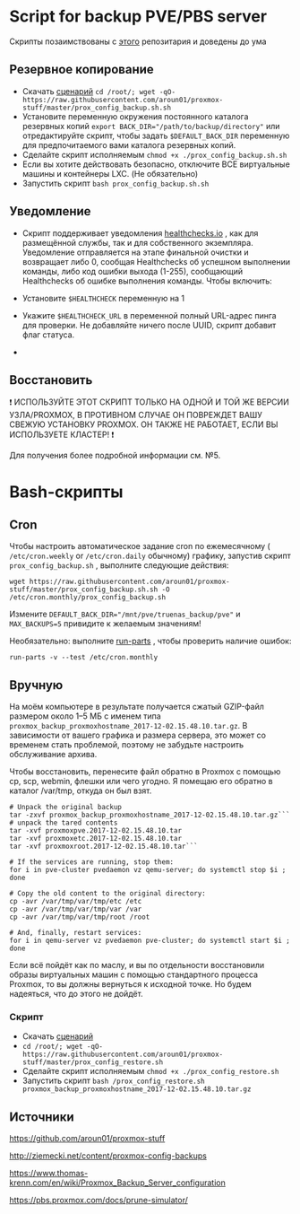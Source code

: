# Script for backup PVE/PBS server

Скрипты позаимствованы с [этого](https://github.com/aroun01/proxmox-stuff) репозитария и доведены до ума


## Резервное копирование
* Скачать [сценарий](https://raw.githubusercontent.com/aroun01/proxmox-stuff/master/prox_config_backup.sh.sh)
```cd /root/; wget -qO- https://raw.githubusercontent.com/aroun01/proxmox-stuff/master/prox_config_backup.sh.sh```
* Установите переменную окружения постоянного каталога резервных копий ```export BACK_DIR="/path/to/backup/directory"``` или отредактируйте скрипт, чтобы задать ```$DEFAULT_BACK_DIR``` переменную для предпочитаемого вами каталога резервных копий.
* Сделайте скрипт исполняемым ```chmod +x ./prox_config_backup.sh.sh```
* Если вы хотите действовать безопасно, отключите ВСЕ виртуальные машины и контейнеры LXC. (Не обязательно)
* Запустить скрипт ```bash prox_config_backup.sh.sh```

## Уведомление

* Скрипт поддерживает уведомления [healthchecks.io](https://healthchecks.io) , как для размещённой службы, так и для собственного экземпляра. Уведомление отправляется на этапе финальной очистки и возвращает либо 0, сообщая Healthchecks об успешном выполнении команды, либо код ошибки выхода (1-255), сообщающий Healthchecks об ошибке выполнения команды. Чтобы включить:

* Установите `$HEALTHCHECK` переменную на 1
* Укажите `$HEALTHCHECK_URL` в переменной полный URL-адрес пинга для проверки. Не добавляйте ничего после UUID, скрипт добавит флаг статуса.
* 
## Восстановить
❗ ИСПОЛЬЗУЙТЕ ЭТОТ СКРИПТ ТОЛЬКО НА ОДНОЙ И ТОЙ ЖЕ ВЕРСИИ УЗЛА/PROXMOX, В ПРОТИВНОМ СЛУЧАЕ ОН ПОВРЕЖДЕТ ВАШУ СВЕЖУЮ УСТАНОВКУ PROXMOX. ОН ТАКЖЕ НЕ РАБОТАЕТ, ЕСЛИ ВЫ ИСПОЛЬЗУЕТЕ КЛАСТЕР! ❗

Для получения более подробной информации см. №5.

# Bash-скрипты
## Cron
Чтобы настроить автоматическое задание cron по ежемесячному ( ```/etc/cron.weekly``` or ```/etc/cron.daily``` обычному) графику, запустив скрипт `prox_config_backup.sh` , выполните следующие действия:

```wget https://raw.githubusercontent.com/aroun01/proxmox-stuff/master/prox_config_backup.sh.sh -O /etc/cron.monthly/prox_config_backup.sh```

Измените ```DEFAULT_BACK_DIR="/mnt/pve/truenas_backup/pve"``` и ```MAX_BACKUPS=5``` привидите к желаемым значениям!

Необязательно: выполните [run-parts](https://superuser.com/questions/402781/what-is-run-parts-in-etc-crontab-and-how-do-i-use-it) , чтобы проверить наличие ошибок:

```run-parts -v --test /etc/cron.monthly```

## Вручную

На моём компьютере в результате получается сжатый GZIP-файл размером около 1–5 МБ с именем типа ```proxmox_backup_proxmoxhostname_2017-12-02.15.48.10.tar.gz```.
В зависимости от вашего графика и размера сервера, это может со временем стать проблемой, поэтому не
забудьте настроить обслуживание архива.

Чтобы восстановить, перенесите файл обратно в Proxmox с помощью cp, scp, webmin, флешки или чего угодно.
Я помещаю его обратно в каталог /var/tmp, откуда он был взят.

```
# Unpack the original backup
tar -zxvf proxmox_backup_proxmoxhostname_2017-12-02.15.48.10.tar.gz```
# unpack the tared contents
tar -xvf proxmoxpve.2017-12-02.15.48.10.tar
tar -xvf proxmoxetc.2017-12-02.15.48.10.tar
tar -xvf proxmoxroot.2017-12-02.15.48.10.tar```

# If the services are running, stop them:
for i in pve-cluster pvedaemon vz qemu-server; do systemctl stop $i ; done

# Copy the old content to the original directory:
cp -avr /var/tmp/var/tmp/etc /etc
cp -avr /var/tmp/var/tmp/var /var
cp -avr /var/tmp/var/tmp/root /root

# And, finally, restart services:
for i in qemu-server vz pvedaemon pve-cluster; do systemctl start $i ; done
```
Если всё пойдёт как по маслу, и вы по отдельности восстановили образы виртуальных машин с помощью стандартного процесса Proxmox, то
вы должны вернуться к исходной точке. Но будем надеяться, что до этого не дойдёт.

### Скрипт 

* Скачать  [сценарий](https://raw.githubusercontent.com/aroun01/proxmox-stuff/master/prox_config_restore.sh)  
* ```cd /root/; wget -qO- https://raw.githubusercontent.com/aroun01/proxmox-stuff/master/prox_config_restore.sh```
* Сделайте скрипт исполняемым ```chmod +x ./prox_config_restore.sh```
* Запустить скрипт ```bash /prox_config_restore.sh proxmox_backup_proxmoxhostname_2017-12-02.15.48.10.tar.gz```

## Источники
https://github.com/aroun01/proxmox-stuff

http://ziemecki.net/content/proxmox-config-backups

https://www.thomas-krenn.com/en/wiki/Proxmox_Backup_Server_configuration

https://pbs.proxmox.com/docs/prune-simulator/
